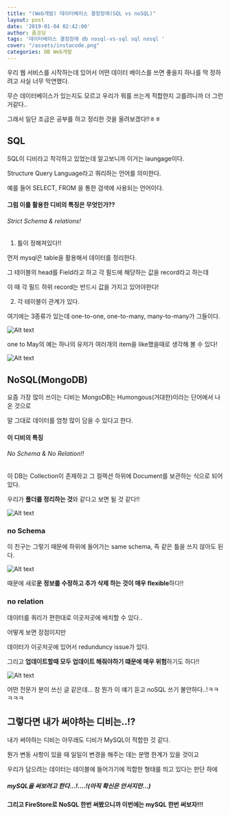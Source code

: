 ```yaml
---
title: "(Web개발) 데이터베이스 결정장애(SQL vs noSQL)"
layout: post
date: '2019-01-04 02:42:00'
author: 줌코딩
tags: '데이터베이스 결정장애 db nosql-vs-sql sql nosql '
cover: "/assets/instacode.png"
categories: DB Web개발
---
```


우리 웹 서비스를 시작하는데 있어서 어떤 데이터 베이스를 쓰면 좋을지 하나를 딱 정하려고 사실 너무 막연했다.

무슨 데이터베이스가 있는지도 모르고 우리가 뭐를 쓰는게 적합한지 고를려니까 더 그런거같다..

그래서 일단 조금은 공부를 하고 정리한 것을 올려보겠다!!ㅎㅎ

## SQL

SQL이 디비라고 착각하고 있었는데 알고보니까 이거는 laungage이다.

Structure Query Language라고 쿼리하는 언어를 의미한다.

예를 들어 SELECT, FROM 을 통한 검색에 사용되는 언어이다.

#### 그럼 이를 활용한 디비의 특징은 무엇인가??

###### Strict Schema & relations!

1. 틀이 정해져있다!!

먼저 mysql은 table을 활용해서 데이터를 정리한다.

그 테이블의 head를 Field라고 하고 각 필드에 해당하는 값을 record라고 하는데

이 때 각 필드 하위 record는 반드시 값을 가지고 있어야한다!


2. 각 테이블이 관계가 있다.

여기에는 3종류가 있는데 one-to-one, one-to-many, many-to-many가 그들이다.
	
![Alt text](https://raw.githubusercontent.com/zoomKoding/zoomKoding.github.io/master/assets/_posts/mySQL-vs-NoSQL-1.png) 

one to May의 예는 하나의 유저가 여러개의 item을 like했을때로 생각해 볼 수 있다!

![Alt text](https://raw.githubusercontent.com/zoomKoding/zoomKoding.github.io/master/assets/_posts/mySQL-vs-NoSQL-2.png) 
 
 
 ## NoSQL(MongoDB)
 
 요즘 가장 많이 쓰이는 디비는 MongoDB는 Humongous(거대한)이라는 단어에서 나온 것으로
 
 말 그대로 데이터를 엄청 많이 담을 수 있다고 한다.
 
 
 #### 이 디비의 특징
 
 ###### No Schema & No Relation!!
 
 이 DB는 Collection이 존재하고 그 컬렉션 하위에 Document를 보관하는 식으로 되어있다.
 
 우리가 **폴더를 정리하는 것**와 같다고 보면 될 것 같다!!
 
 
 ![Alt text](https://raw.githubusercontent.com/zoomKoding/zoomKoding.github.io/master/assets/_posts/mySQL-vs-NoSQL-3.png) 
 
 
 ### no Schema
 이 친구는 그렇기 때문에 하위에 들어가는 same schema, 즉 같은 틀을 쓰지 않아도 된다. 
 
![Alt text](https://raw.githubusercontent.com/zoomKoding/zoomKoding.github.io/master/assets/_posts/mySQL-vs-NoSQL-4.png) 

때문에 새로**운 정보를 수정하고 추가 삭제 하는 것이 매우 flexible**하다!!

### no relation

데이터를 쿼리가 편한대로 이곳저곳에 배치할 수 있다..

어떻게 보면 장점이지만 

데이터가 이곳저곳에 있어서 redunduncy issue가 있다. 

그리고 **업데이트할때 모두 업데이트 해줘야하기 떄문에 매우 위험**하기도 하다!!

![Alt text](https://raw.githubusercontent.com/zoomKoding/zoomKoding.github.io/master/assets/_posts/mySQL-vs-NoSQL-5.png) 

어떤 전문가 분이 쓰신 글 같은데... 참 뭔가 이 얘기 듣고 noSQL 쓰기 불안하다..!ㅋㅋㅋㅋㅋ

## 그렇다면 내가 써야하는 디비는..!?

내가 써야하는 디비는 아무래도 디비가 MySQL이 적합한 것 같다.

뭔가 변동 사항이 있을 때 일일이 변경을 해주는 데는 분명 한계가 있을 것이고

우리가 담으려는 데이터는 테이블에 들어가기에 적합한 형태를 띄고 있다는 판단 하에

##### mySQL을 써보려고 한다...!....!(아직 확신은 안서지만...)

**그리고 FireStore로 NoSQL 한번 써봤으니까 이번에는 mySQL 한번 써보자!!!**

